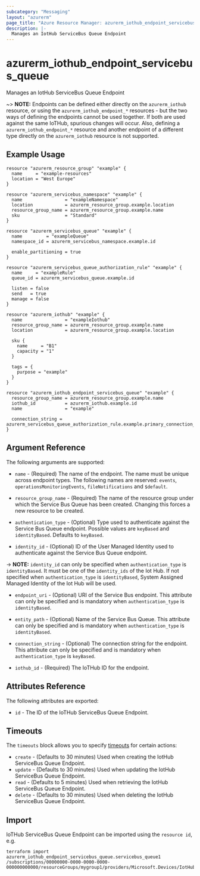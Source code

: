 ```yaml
---
subcategory: "Messaging"
layout: "azurerm"
page_title: "Azure Resource Manager: azurerm_iothub_endpoint_servicebus_queue"
description: |-
  Manages an IotHub ServiceBus Queue Endpoint
---
```


# azurerm_iothub_endpoint_servicebus_queue

Manages an IotHub ServiceBus Queue Endpoint

~> **NOTE:** Endpoints can be defined either directly on the `azurerm_iothub` resource, or using the `azurerm_iothub_endpoint_*` resources - but the two ways of defining the endpoints cannot be used together. If both are used against the same IoTHub, spurious changes will occur. Also, defining a `azurerm_iothub_endpoint_*` resource and another endpoint of a different type directly on the `azurerm_iothub` resource is not supported.

## Example Usage

```hcl
resource "azurerm_resource_group" "example" {
  name     = "example-resources"
  location = "West Europe"
}

resource "azurerm_servicebus_namespace" "example" {
  name                = "exampleNamespace"
  location            = azurerm_resource_group.example.location
  resource_group_name = azurerm_resource_group.example.name
  sku                 = "Standard"
}

resource "azurerm_servicebus_queue" "example" {
  name         = "exampleQueue"
  namespace_id = azurerm_servicebus_namespace.example.id

  enable_partitioning = true
}

resource "azurerm_servicebus_queue_authorization_rule" "example" {
  name     = "exampleRule"
  queue_id = azurerm_servicebus_queue.example.id

  listen = false
  send   = true
  manage = false
}

resource "azurerm_iothub" "example" {
  name                = "exampleIothub"
  resource_group_name = azurerm_resource_group.example.name
  location            = azurerm_resource_group.example.location

  sku {
    name     = "B1"
    capacity = "1"
  }

  tags = {
    purpose = "example"
  }
}

resource "azurerm_iothub_endpoint_servicebus_queue" "example" {
  resource_group_name = azurerm_resource_group.example.name
  iothub_id           = azurerm_iothub.example.id
  name                = "example"

  connection_string = azurerm_servicebus_queue_authorization_rule.example.primary_connection_string
}
```

## Argument Reference

The following arguments are supported:

* `name` - (Required) The name of the endpoint. The name must be unique across endpoint types. The following names are reserved:  `events`, `operationsMonitoringEvents`, `fileNotifications` and `$default`.

* `resource_group_name` - (Required) The name of the resource group under which the Service Bus Queue has been created. Changing this forces a new resource to be created.

* `authentication_type` - (Optional) Type used to authenticate against the Service Bus Queue endpoint. Possible values are `keyBased` and `identityBased`. Defaults to `keyBased`.

* `identity_id` - (Optional) ID of the User Managed Identity used to authenticate against the Service Bus Queue endpoint.

-> **NOTE:** `identity_id` can only be specified when `authentication_type` is `identityBased`. It must be one of the `identity_ids` of the Iot Hub. If not specified when `authentication_type` is `identityBased`, System Assigned Managed Identity of the Iot Hub will be used.

* `endpoint_uri` - (Optional) URI of the Service Bus endpoint. This attribute can only be specified and is mandatory when `authentication_type` is `identityBased`.

* `entity_path` - (Optional) Name of the Service Bus Queue. This attribute can only be specified and is mandatory when `authentication_type` is `identityBased`.

* `connection_string` - (Optional) The connection string for the endpoint. This attribute can only be specified and is mandatory when `authentication_type` is `keyBased`.

* `iothub_id` - (Required) The IoTHub ID for the endpoint.

## Attributes Reference

The following attributes are exported:

* `id` - The ID of the IoTHub ServiceBus Queue Endpoint.

## Timeouts



The `timeouts` block allows you to specify [timeouts](https://www.terraform.io/docs/configuration/resources.html#timeouts) for certain actions:

* `create` - (Defaults to 30 minutes) Used when creating the IotHub ServiceBus Queue Endpoint.
* `update` - (Defaults to 30 minutes) Used when updating the IotHub ServiceBus Queue Endpoint.
* `read` - (Defaults to 5 minutes) Used when retrieving the IotHub ServiceBus Queue Endpoint.
* `delete` - (Defaults to 30 minutes) Used when deleting the IotHub ServiceBus Queue Endpoint.

## Import

IoTHub ServiceBus Queue Endpoint can be imported using the `resource id`, e.g.

```shell
terraform import azurerm_iothub_endpoint_servicebus_queue.servicebus_queue1 /subscriptions/00000000-0000-0000-0000-000000000000/resourceGroups/mygroup1/providers/Microsoft.Devices/IotHubs/hub1/Endpoints/servicebusqueue_endpoint1
```
